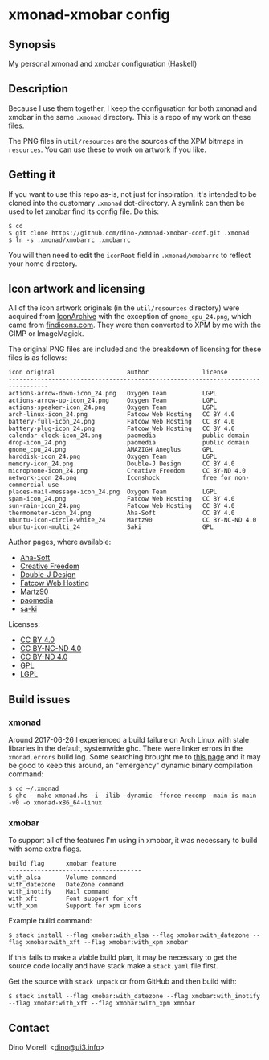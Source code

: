 # xmonad-xmobar config


## Synopsis

My personal xmonad and xmobar configuration (Haskell)


## Description

Because I use them together, I keep the configuration for both
xmonad and xmobar in the same `.xmonad` directory. This is a repo
of my work on these files.

The PNG files in `util/resources` are the sources of the XPM
bitmaps in `resources`. You can use these to work on artwork if
you like.


## Getting it

If you want to use this repo as-is, not just for inspiration, it's
intended to be cloned into the customary `.xmonad` dot-directory. A
symlink can then be used to let xmobar find its config file. Do this:

    $ cd
    $ git clone https://github.com/dino-/xmonad-xmobar-conf.git .xmonad
    $ ln -s .xmonad/xmobarrc .xmobarrc

You will then need to edit the `iconRoot` field in `.xmonad/xmobarrc`
to reflect your home directory.


## Icon artwork and licensing

All of the icon artwork originals (in the `util/resources` directory)
were acquired from [IconArchive](http://www.iconarchive.com)
with the exception of `gnome_cpu_24.png`, which came from
[findicons.com](http://findicons.com/icon/188802/gnome_cpu#). They
were then converted to XPM by me with the GIMP or ImageMagick.

The original PNG files are included and the breakdown of licensing
for these files is as follows:

    icon original                    author               license
    ---------------------------------------------------------------------------------
    actions-arrow-down-icon_24.png   Oxygen Team          LGPL
    actions-arrow-up-icon_24.png     Oxygen Team          LGPL
    actions-speaker-icon_24.png      Oxygen Team          LGPL
    arch-linux-icon_24.png           Fatcow Web Hosting   CC BY 4.0
    battery-full-icon_24.png         Fatcow Web Hosting   CC BY 4.0
    battery-plug-icon_24.png         Fatcow Web Hosting   CC BY 4.0
    calendar-clock-icon_24.png       paomedia             public domain
    drop-icon_24.png                 paomedia             public domain
    gnome_cpu_24.png                 AMAZIGH Aneglus      GPL
    harddisk-icon_24.png             Oxygen Team          LGPL
    memory-icon_24.png               Double-J Design      CC BY 4.0
    microphone-icon_24.png           Creative Freedom     CC BY-ND 4.0
    network-icon_24.png              Iconshock            free for non-commercial use
    places-mail-message-icon_24.png  Oxygen Team          LGPL
    spam-icon_24.png                 Fatcow Web Hosting   CC BY 4.0
    sun-rain-icon_24.png             Fatcow Web Hosting   CC BY 4.0
    thermometer-icon_24.png          Aha-Soft             CC BY 4.0
    ubuntu-icon-circle-white_24      Martz90              CC BY-NC-ND 4.0
    ubuntu-icon-multi_24             Saki                 GPL

Author pages, where available:

- [Aha-Soft](http://www.aha-soft.com/)
- [Creative Freedom](https://www.creativefreedom.co.uk/)
- [Double-J Design](http://www.doublejdesign.co.uk/)
- [Fatcow Web Hosting](http://www.fatcow.com/free-icons)
- [Martz90](http://martz90.deviantart.com/)
- [paomedia](http://www.paomedia.com/)
- [sa-ki](http://sa-ki.deviantart.com/)

Licenses:

- [CC BY 4.0](https://creativecommons.org/licenses/by/4.0/)
- [CC BY-NC-ND 4.0](https://creativecommons.org/licenses/by-nc-nd/4.0/)
- [CC BY-ND 4.0](https://creativecommons.org/licenses/by-nd/4.0/)
- [GPL](https://gnu.org/licenses/gpl.html)
- [LGPL](https://www.gnu.org/copyleft/lesser.html)


## Build issues

### xmonad

Around 2017-06-26 I experienced a build failure on Arch Linux with
stale libraries in the default, systemwide ghc. There were linker
errors in the `xmonad.errors` build log. Some searching brought
me to [this page](https://bugs.archlinux.org/task/54561) and it
may be good to keep this around, an "emergency" dynamic binary
compilation command:

    $ cd ~/.xmonad
    $ ghc --make xmonad.hs -i -ilib -dynamic -fforce-recomp -main-is main -v0 -o xmonad-x86_64-linux


### xmobar

To support all of the features I'm using in xmobar, it was necessary to build
with some extra flags.

    build flag      xmobar feature
    -------------------------------------
    with_alsa       Volume command
    with_datezone   DateZone command
    with_inotify    Mail command
    with_xft        Font support for xft
    with_xpm        Support for xpm icons

Example build command:

    $ stack install --flag xmobar:with_alsa --flag xmobar:with_datezone --flag xmobar:with_xft --flag xmobar:with_xpm xmobar

If this fails to make a viable build plan, it may be necessary to get the
source code locally and have stack make a `stack.yaml` file first.

Get the source with `stack unpack` or from GitHub and then build with:

    $ stack install --flag xmobar:with_datezone --flag xmobar:with_inotify --flag xmobar:with_xft --flag xmobar:with_xpm xmobar


## Contact

Dino Morelli <[dino@ui3.info](mailto:dino@ui3.info)>
